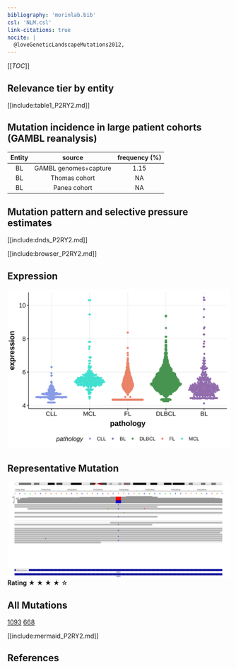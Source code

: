 ```yaml
---
bibliography: 'morinlab.bib'
csl: 'NLM.csl'
link-citations: true
nocite: |
  @loveGeneticLandscapeMutations2012, 
---
```

[[_TOC_]]


## Relevance tier by entity

[[include:table1_P2RY2.md]]

## Mutation incidence in large patient cohorts (GAMBL reanalysis)

|Entity|source               |frequency (%)|
|:------:|:---------------------:|:-------------:|
|BL    |GAMBL genomes+capture|1.15         |
|BL    |Thomas cohort        |  NA         |
|BL    |Panea cohort         |  NA         |

## Mutation pattern and selective pressure estimates

[[include:dnds_P2RY2.md]]




[[include:browser_P2RY2.md]]

## Expression
![](images/gene_expression/P2RY2_by_pathology.svg)
<!-- ORIGIN: loveGeneticLandscapeMutations2012 -->
<!-- BL: loveGeneticLandscapeMutations2012 -->

## Representative Mutation

![](primary/Love_P2RY2.svg)
**Rating**
&starf; &starf; &starf; &starf; &star;

## All Mutations

[1093](https://www.bcgsc.ca/downloads/morinlab/GAMBL/Love/1093_reports.html)
[668](https://www.bcgsc.ca/downloads/morinlab/GAMBL/Love/668_reports.html)

[[include:mermaid_P2RY2.md]]

## References

